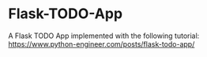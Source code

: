 # Flask-TODO-App
A Flask TODO App implemented with the following tutorial: https://www.python-engineer.com/posts/flask-todo-app/
